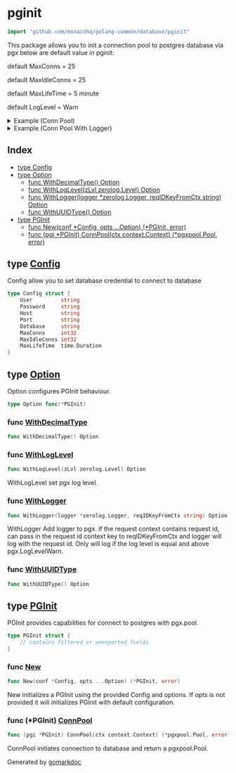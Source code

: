 <!-- Code generated by gomarkdoc. DO NOT EDIT -->

# pginit

```go
import "github.com/monacohq/golang-common/database/pginit"
```

This package allows you to init a connection pool to postgres database via pgx below are default value in pginit:

default MaxConns = 25

default MaxIdleConns = 25

default MaxLifeTime = 5 minute

default LogLevel = Warn

<details><summary>Example (Conn Pool)</summary>
<p>

```go
{
	pgi, err := New(&Config{
		Host:         "localhost",
		Port:         "5432",
		User:         "postgres",
		Password:     "postgres",
		Database:     "datawarehouse",
		MaxConns:     10,
		MaxIdleConns: 10,
		MaxLifeTime:  1 * time.Minute,
	})
	if err != nil {
		log.Fatalf("init pgi config: %v", err)
	}

	ctx := context.Background()

	pool, err := pgi.ConnPool(ctx)
	if err != nil {
		log.Fatalf("init pgi config: %v", err)
	}

	if err := pool.Ping(ctx); err != nil {
		log.Fatalf("ping: %v", err)
	}
}
```

</p>
</details>

<details><summary>Example (Conn Pool With Logger)</summary>
<p>

```go
{
	logger := zerolog.New(os.Stderr)

	pgi, err := New(
		&Config{
			Host:         "localhost",
			Port:         "5432",
			User:         "postgres",
			Password:     "postgres",
			Database:     "datawarehouse",
			MaxConns:     10,
			MaxIdleConns: 10,
			MaxLifeTime:  1 * time.Minute,
		},
		WithLogLevel(zerolog.WarnLevel),
		WithLogger(&logger, "request-id"),
	)
	if err != nil {
		log.Fatalf("init pgi config: %v", err)
	}

	ctx := context.Background()

	pool, err := pgi.ConnPool(ctx)
	if err != nil {
		log.Fatalf("init pgi config: %v", err)
	}

	if err := pool.Ping(ctx); err != nil {
		log.Fatalf("ping: %v", err)
	}
}
```

</p>
</details>

## Index

- [type Config](<#type-config>)
- [type Option](<#type-option>)
  - [func WithDecimalType() Option](<#func-withdecimaltype>)
  - [func WithLogLevel(zLvl zerolog.Level) Option](<#func-withloglevel>)
  - [func WithLogger(logger *zerolog.Logger, reqIDKeyFromCtx string) Option](<#func-withlogger>)
  - [func WithUUIDType() Option](<#func-withuuidtype>)
- [type PGInit](<#type-pginit>)
  - [func New(conf *Config, opts ...Option) (*PGInit, error)](<#func-new>)
  - [func (pgi *PGInit) ConnPool(ctx context.Context) (*pgxpool.Pool, error)](<#func-pginit-connpool>)


## type [Config](<https://github.com/monacohq/golang-common/blob/main/database/pginit/config.go#L6-L15>)

Config allow you to set database credential to connect to database

```go
type Config struct {
    User         string
    Password     string
    Host         string
    Port         string
    Database     string
    MaxConns     int32
    MaxIdleConns int32
    MaxLifeTime  time.Duration
}
```

## type [Option](<https://github.com/monacohq/golang-common/blob/main/database/pginit/pool.go#L25>)

Option configures PGInit behaviour\.

```go
type Option func(*PGInit)
```


### func [WithDecimalType](<https://github.com/monacohq/golang-common/blob/main/database/pginit/pool.go#L123>)

```go
func WithDecimalType() Option
```

### func [WithLogLevel](<https://github.com/monacohq/golang-common/blob/main/database/pginit/pool.go#L104>)

```go
func WithLogLevel(zLvl zerolog.Level) Option
```

WithLogLevel set pgx log level\.

### func [WithLogger](<https://github.com/monacohq/golang-common/blob/main/database/pginit/pool.go#L88>)

```go
func WithLogger(logger *zerolog.Logger, reqIDKeyFromCtx string) Option
```

WithLogger Add logger to pgx\. if the request context contains request id\, can pass in the request id context key to reqIDKeyFromCtx and logger will log with the request id\. Only will log if the log level is equal and above pgx\.LogLevelWarn\.

### func [WithUUIDType](<https://github.com/monacohq/golang-common/blob/main/database/pginit/pool.go#L137>)

```go
func WithUUIDType() Option
```

## type [PGInit](<https://github.com/monacohq/golang-common/blob/main/database/pginit/pool.go#L28-L31>)

PGInit provides capabilities for connect to postgres with pgx\.pool\.

```go
type PGInit struct {
    // contains filtered or unexported fields
}
```

### func [New](<https://github.com/monacohq/golang-common/blob/main/database/pginit/pool.go#L35>)

```go
func New(conf *Config, opts ...Option) (*PGInit, error)
```

New initializes a PGInit using the provided Config and options\. If opts is not provided it will initializes PGInit with default configuration\.

### func \(\*PGInit\) [ConnPool](<https://github.com/monacohq/golang-common/blob/main/database/pginit/pool.go#L76>)

```go
func (pgi *PGInit) ConnPool(ctx context.Context) (*pgxpool.Pool, error)
```

ConnPool initiates connection to database and return a pgxpool\.Pool\.



Generated by [gomarkdoc](<https://github.com/princjef/gomarkdoc>)
